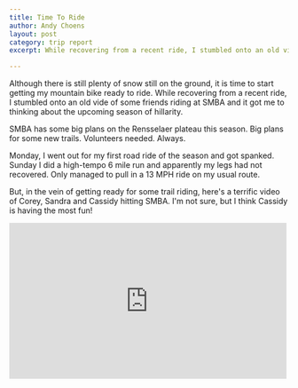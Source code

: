 ```yaml
---
title: Time To Ride
author: Andy Choens
layout: post
category: trip report
excerpt: While recovering from a recent ride, I stumbled onto an old video of some friends riding at SMBA and it got me to thinking about the upcoming season of MTB hillarity.

---
```


Although there is still plenty of snow still on the ground, it is time
to start getting my mountain bike ready to ride. While recovering from
a recent ride, I stumbled onto an old vide of some friends riding at
SMBA and it got me to thinking about the upcoming season of hillarity.

SMBA has some big plans on the Rensselaer plateau this season. Big
plans for some new trails. Volunteers needed. Always.

Monday, I went out for my first road ride of the season and got
spanked. Sunday I did a high-tempo 6 mile run and apparently my legs
had not recovered. Only managed to pull in a 13 MPH ride on my usual
route.

But, in the vein of getting ready for some trail riding, here's a
terrific video of Corey, Sandra and Cassidy hitting SMBA. I'm not
sure, but I think Cassidy is having the most fun!
    
<iframe width='500' height='281' src='http://www.pinkbike.com/v/embed/383532/?colors=c80000' allowfullscreen frameborder='0'></iframe>
